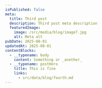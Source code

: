 ```yaml
---
isPublished: false
meta:
  title: Third post
  description: Third post meta description
  featuredImage:
    image: /src/media/blog/image7.jpg
    alt: Meta alt
pubDate: 2025-08-01
updatedAt: 2025-08-01
contentBlocks:
  - __typename: body
    content: Something or _another_
  - __typename: postHero
    title: This is fine
    links:
      - src/data/blog/fourth.md
---
```

